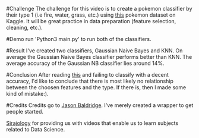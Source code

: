 #Challenge
The challenge for this video is to create a pokemon classifier by their type 1 (i.e fire, water, grass, etc.) using [this](https://www.kaggle.com/abcsds/pokemon) pokemon dataset on Kaggle. It will be great practice in data preparation (feature selection, cleaning, etc.).

#Demo
run 'Python3 main.py' to run both of the classifiers.

#Result
I've created two classifiers, Gaussian Naive Bayes and KNN. On average the Gaussian Naive Bayes classifier performs better than KNN. The average accuracy of the Gaussian NB classifier lies around 14%.

#Conclusion
After reading [this](https://www.kaggle.com/residentmario/d/abcsds/pokemon/classifying-pokemon-type-by-stat-allocation)
and failing to classify with a decent accuracy, I'd like to conclude that there is most likely
no relationship between the choosen features and the type. If there is, then I made some kind of
mistake:).

#Credits
Credits go to [Jason Baldridge](https://github.com/jasonbaldridge). I've merely created a wrapper to get people started. 

[Sirajology](http://youtube.com/sirajology) for providing us with videos that enable us to learn subjects
related to Data Science.

